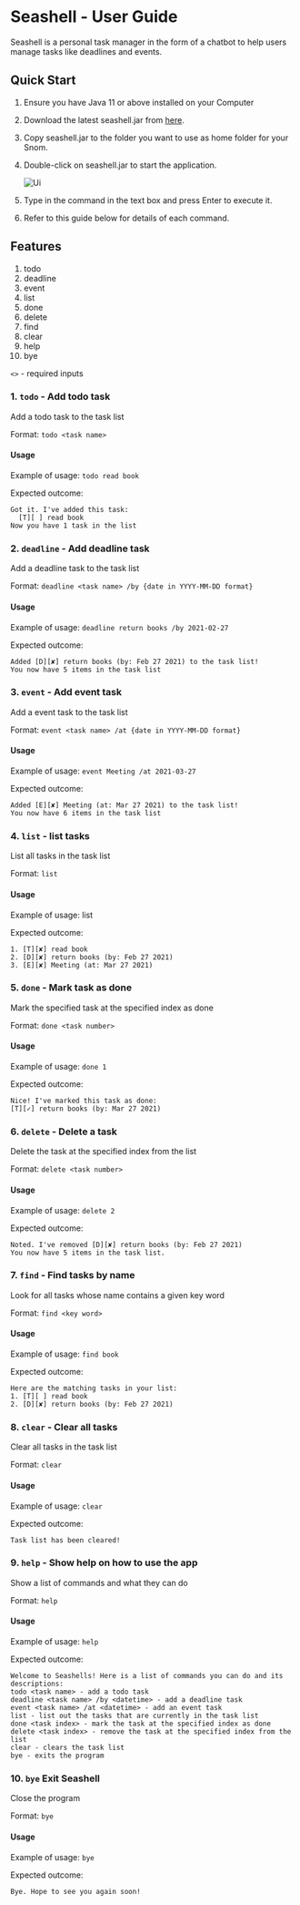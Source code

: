 # **Seashell** - User Guide
Seashell is a personal task manager in the form of a chatbot to help users manage tasks like deadlines and events.

## Quick Start
1. Ensure you have Java 11 or above installed on your Computer
2. Download the latest seashell.jar from [here](https://github.com/jay9645/ip.github.io/releases).
3. Copy seashell.jar to the folder you want to use as home folder for your Snom.
4. Double-click on seashell.jar to start the application. <br>

   ![Ui](Ui.png)
5. Type in the command in the text box and press Enter to execute it.
6. Refer to this guide below for details of each command.

## Features 
1. todo
2. deadline
3. event
4. list
5. done
6. delete
7. find
8. clear
9. help
10. bye

`<>` - required inputs
### 1. `todo` - Add todo task
Add a todo task to the task list

Format: `todo <task name>`

#### Usage
Example of usage: `todo read book`

Expected outcome:
```
Got it. I've added this task:
  [T][ ] read book
Now you have 1 task in the list
```

### 2. `deadline` - Add deadline task
Add a deadline task to the task list

Format: `deadline <task name> /by {date in YYYY-MM-DD format}`

#### Usage
Example of usage: `deadline return books /by 2021-02-27`

Expected outcome:
```
Added [D][✘] return books (by: Feb 27 2021) to the task list!
You now have 5 items in the task list
```

### 3. `event` - Add event task
Add a event task to the task list

Format: `event <task name> /at {date in YYYY-MM-DD format}`

#### Usage
Example of usage: `event Meeting /at 2021-03-27`

Expected outcome:
```
Added [E][✘] Meeting (at: Mar 27 2021) to the task list!
You now have 6 items in the task list
```

### 4. `list` - list tasks
List all tasks in the task list

Format: `list`

#### Usage
Example of usage: list

Expected outcome:
```
1. [T][✘] read book
2. [D][✘] return books (by: Feb 27 2021)
3. [E][✘] Meeting (at: Mar 27 2021)
```

### 5. `done` - Mark task as done
Mark the specified task at the specified index as done

Format: `done <task number>`

#### Usage
Example of usage: `done 1`

Expected outcome:
````
Nice! I've marked this task as done:
[T][✓] return books (by: Mar 27 2021)
````

### 6. `delete` - Delete a task
Delete the task at the specified index from the list

Format: `delete <task number>`

#### Usage
Example of usage: `delete 2`

Expected outcome:
````
Noted. I've removed [D][✘] return books (by: Feb 27 2021)
You now have 5 items in the task list.
````

### 7. `find` - Find tasks by name
Look for all tasks whose name contains a given key word

Format: `find <key word>`

#### Usage
Example of usage: `find book`

Expected outcome:
````
Here are the matching tasks in your list:
1. [T][ ] read book
2. [D][✘] return books (by: Feb 27 2021)
````

### 8. `clear` - Clear all tasks
Clear all tasks in the task list

Format: `clear`

#### Usage
Example of usage: `clear`

Expected outcome:
````
Task list has been cleared!
````

### 9. `help` - Show help on how to use the app
Show a list of commands and what they can do

Format: `help`

#### Usage
Example of usage: `help`

Expected outcome:
````
Welcome to Seashells! Here is a list of commands you can do and its descriptions:
todo <task name> - add a todo task
deadline <task name> /by <datetime> - add a deadline task
event <task name> /at <datetime> - add an event task
list - list out the tasks that are currently in the task list
done <task index> - mark the task at the specified index as done
delete <task index> - remove the task at the specified index from the list
clear - clears the task list
bye - exits the program
````

### 10. `bye` Exit Seashell
Close the program

Format: `bye`

#### Usage
Example of usage: `bye`

Expected outcome:
````
Bye. Hope to see you again soon!
````
